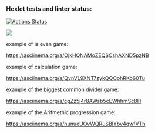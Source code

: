 ### Hexlet tests and linter status:

[![Actions Status](https://github.com/Starodubtcev/frontend-project-lvl1/workflows/hexlet-check/badge.svg)](https://github.com/Starodubtcev/frontend-project-lvl1/actions)

<a href="https://codeclimate.com/github/codeclimate/codeclimate/maintainability"><img src="https://api.codeclimate.com/v1/badges/a99a88d28ad37a79dbf6/maintainability" /></a>

example of is even game:

https://asciinema.org/a/OjkHQNAMoZEQSCshAXND5pzNB

example of calculation game:

https://asciinema.org/a/QvnVL9XNT7zykQQOohRKo60Tu

example of the biggest common divider game:

https://asciinema.org/a/cgZz5j4r8AWsb5cEWhhmSc8FI

example of the Arifmethic progression game:

https://asciinema.org/a/nunueUOvWQRuSBIYbv4qwfVTh
